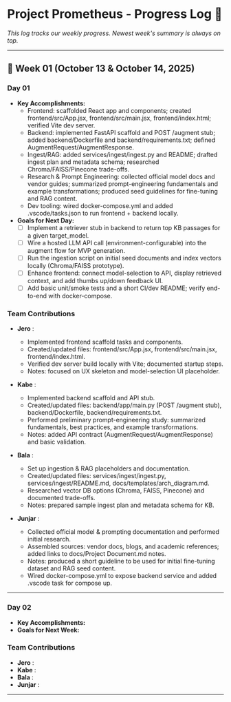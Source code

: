 # Project Prometheus - Progress Log 📜

*This log tracks our weekly progress. Newest week's summary is always on top.*

---


## 📌 Week 01 (October 13 & October 14, 2025)

### Day 01
* **Key Accomplishments:** 
  - Frontend: scaffolded React app and components; created frontend/src/App.jsx, frontend/src/main.jsx, frontend/index.html; verified Vite dev server.
  - Backend: implemented FastAPI scaffold and POST /augment stub; added backend/Dockerfile and backend/requirements.txt; defined AugmentRequest/AugmentResponse.
  - Ingest/RAG: added services/ingest/ingest.py and README; drafted ingest plan and metadata schema; researched Chroma/FAISS/Pinecone trade-offs.
  - Research & Prompt Engineering: collected official model docs and vendor guides; summarized prompt-engineering fundamentals and example transformations; produced seed guidelines for fine-tuning and RAG content.
  - Dev tooling: wired docker-compose.yml and added .vscode/tasks.json to run frontend + backend locally.
* **Goals for Next Day:** 
  - [ ] Implement a retriever stub in backend to return top KB passages for a given target_model.
  - [ ] Wire a hosted LLM API call (environment-configurable) into the augment flow for MVP generation.
  - [ ] Run the ingestion script on initial seed documents and index vectors locally (Chroma/FAISS prototype).
  - [ ] Enhance frontend: connect model-selection to API, display retrieved context, and add thumbs up/down feedback UI.
  - [ ] Add basic unit/smoke tests and a short CI/dev README; verify end-to-end with docker-compose.

### Team Contributions
* **Jero** :
  - Implemented frontend scaffold tasks and components.
  - Created/updated files: frontend/src/App.jsx, frontend/src/main.jsx, frontend/index.html.
  - Verified dev server build locally with Vite; documented startup steps.
  - Notes: focused on UX skeleton and model-selection UI placeholder.

* **Kabe** :
  - Implemented backend scaffold and API stub.
  - Created/updated files: backend/app/main.py (POST /augment stub), backend/Dockerfile, backend/requirements.txt.
  - Performed preliminary prompt-engineering study: summarized fundamentals, best practices, and example transformations.
  - Notes: added API contract (AugmentRequest/AugmentResponse) and basic validation.

* **Bala** :
  - Set up ingestion & RAG placeholders and documentation.
  - Created/updated files: services/ingest/ingest.py, services/ingest/README.md, docs/templates/arch_diagram.md.
  - Researched vector DB options (Chroma, FAISS, Pinecone) and documented trade-offs.
  - Notes: prepared sample ingest plan and metadata schema for KB.

* **Junjar** :
  - Collected official model & prompting documentation and performed initial research.
  - Assembled sources: vendor docs, blogs, and academic references; added links to docs/Project Document.md notes.
  - Notes: produced a short guideline to be used for initial fine-tuning dataset and RAG seed content.
  - Wired docker-compose.yml to expose backend service and added .vscode task for compose up.

---
### Day 02
* **Key Accomplishments:** 
* **Goals for Next Week:** 

### Team Contributions
* **Jero** :
* **Kabe** :
* **Bala** :
* **Junjar** : 
---